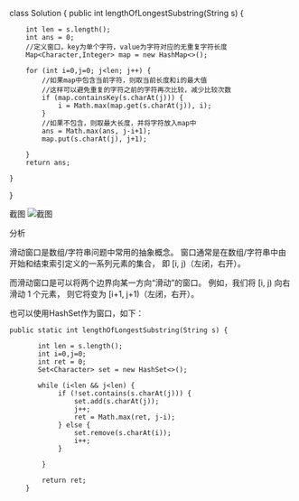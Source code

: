 class Solution {
    public int lengthOfLongestSubstring(String s) {
        
        int len = s.length();
        int ans = 0;
		//定义窗口，key为单个字符，value为字符对应的无重复字符长度
        Map<Character,Integer> map = new HashMap<>();
			
        for (int i=0,j=0; j<len; j++) {
            //如果map中包含当前字符，则取当前长度和i的最大值
			//这样可以避免重复的字符之前的字符再次比较，减少比较次数
			if (map.containsKey(s.charAt(j))) {
                i = Math.max(map.get(s.charAt(j)), i);
            }
			//如果不包含，则取最大长度，并将字符放入map中
            ans = Math.max(ans, j-i+1);
            map.put(s.charAt(j), j+1);

        }
        return ans;
        
    }
}

截图
![截图](https://github.com/yuluoqianmu/EveryDayLeetcode/blob/master/2018-12-18/%E9%82%B5%E8%8C%82%E6%9E%97.png?raw=true)

分析

滑动窗口是数组/字符串问题中常用的抽象概念。
 窗口通常是在数组/字符串中由开始和结束索引定义的一系列元素的集合，
 即 [i, j)（左闭，右开）。
 
 而滑动窗口是可以将两个边界向某一方向“滑动”的窗口。
 例如，我们将 [i, j) 向右滑动 1 个元素，
 则它将变为 [i+1, j+1)（左闭，右开）。

 
 也可以使用HashSet作为窗口，如下：
```
public static int lengthOfLongestSubstring(String s) {
       
       int len = s.length();
       int i=0,j=0;
       int ret = 0;
       Set<Character> set = new HashSet<>();

       while (i<len && j<len) {
            if (!set.contains(s.charAt(j))) {
                set.add(s.charAt(j));
                j++;
                ret = Math.max(ret, j-i);
            } else {
                set.remove(s.charAt(i));
                i++;
            }

        }

        return ret;
    }
```
